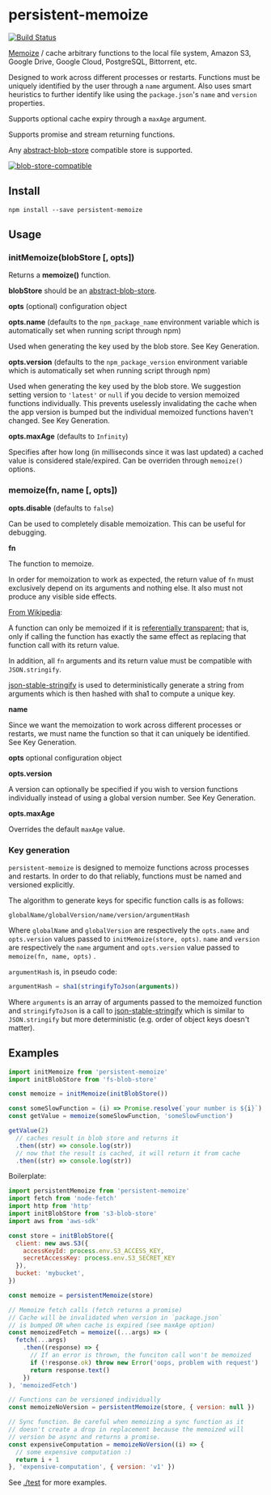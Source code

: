 # persistent-memoize

[![Build Status](https://travis-ci.org/blockai/persistent-memoize.svg?branch=master)](https://travis-ci.org/blockai/persistent-memoize)

[Memoize](https://en.wikipedia.org/wiki/Memoization) / cache arbitrary
functions to the local file system, Amazon S3, Google Drive, Google
Cloud, PostgreSQL, Bittorrent, etc.

Designed to work across different processes or restarts. Functions must
be uniquely identified by the user through a `name` argument. Also uses
smart heuristics to further identify like using the `package.json`'s
`name` and `version` properties.

Supports optional cache expiry through a `maxAge` argument.

Supports promise and stream returning functions.

Any
[abstract-blob-store](https://github.com/maxogden/abstract-blob-store)
compatible store is supported.

[![blob-store-compatible](https://raw.githubusercontent.com/maxogden/abstract-blob-store/master/badge.png)](https://github.com/maxogden/abstract-blob-store)

## Install

```
npm install --save persistent-memoize
```

## Usage

### initMemoize(blobStore [, opts])

Returns a **memoize()** function.

**blobStore** should be an [abstract-blob-store](https://github.com/maxogden/abstract-blob-store).

**opts** (optional) configuration object

**opts.name** (defaults to the `npm_package_name` environment variable
which is automatically set when running script through npm)

Used when generating the key used by the blob store. See Key Generation.

**opts.version** (defaults to the `npm_package_version` environment
variable which is automatically set when running script through npm)

Used when generating the key used by the blob store. We suggestion
setting version to `'latest'` or `null` if you decide to version
memoized functions individually. This prevents uselessly invalidating
the cache when the app version is bumped but the individual memoized
functions haven't changed. See Key Generation.

**opts.maxAge** (defaults to `Infinity`)

Specifies after how long (in milliseconds since it was last updated) a
cached value is considered stale/expired. Can be overriden through
`memoize()` options.

### memoize(fn, name [, opts])

**opts.disable** (defaults to `false`)

Can be used to completely disable memoization. This can be useful for
debugging.

**fn**

The function to memoize.

In order for memoization to work as expected, the return value of `fn`
must exclusively depend on its arguments and nothing else. It also must
not produce any visible side effects.

[From Wikipedia](https://en.wikipedia.org/wiki/Memoization):

A function can only be memoized if it is [referentially
transparent](https://en.wikipedia.org/wiki/Referential_transparency);
that is, only if calling the function has exactly the same effect as
replacing that function call with its return value.

In addition, all `fn` arguments and its return value must be compatible
with `JSON.stringify`.

[json-stable-stringify](https://github.com/substack/json-stable-stringify)
is used to deterministically generate a string from arguments which is
then hashed with sha1 to compute a unique key.

**name**

Since we want the memoization to work across different processes or
restarts, we must name the function so that it can uniquely be
identified. See Key Generation.

**opts** optional configuration object

**opts.version**

A version can optionally be specified if you wish to version functions
individually instead of using a global version number. See Key
Generation.

**opts.maxAge**

Overrides the default `maxAge` value.

### Key generation

`persistent-memoize` is designed to memoize functions across processes
and restarts. In order to do that reliably, functions must be named and
versioned explicitly.

The algorithm to generate keys for specific function calls is as follows:

```
globalName/globalVersion/name/version/argumentHash
```

Where `globalName` and `globalVersion` are respectively the `opts.name`
and `opts.version` values passed to `initMemoize(store, opts)`. `name` and
`version` are respectively the `name` argument and `opts.version` value
passed to `memoize(fn, name, opts)` .

`argumentHash` is, in pseudo code:

```javascript
argumentHash = sha1(stringifyToJson(arguments))
```

Where `arguments` is an array of arguments passed to the memoized
function and `stringifyToJson` is a call to
[json-stable-stringify](https://github.com/substack/json-stable-stringify)
which is similar to `JSON.stringify` but more deterministic (e.g. order
of object keys doesn't matter).

## Examples

```javascript
import initMemoize from 'persistent-memoize'
import initBlobStore from 'fs-blob-store'

const memoize = initMemoize(initBlobStore())

const someSlowFunction = (i) => Promise.resolve(`your number is ${i}`)
const getValue = memoize(someSlowFunction, 'someSlowFunction')

getValue(2)
  // caches result in blob store and returns it
  .then((str) => console.log(str))
  // now that the result is cached, it will return it from cache
  .then((str) => console.log(str))
```

Boilerplate:

```javascript
import persistentMemoize from 'persistent-memoize'
import fetch from 'node-fetch'
import http from 'http'
import initBlobStore from 's3-blob-store'
import aws from 'aws-sdk'

const store = initBlobStore({
  client: new aws.S3({
    accessKeyId: process.env.S3_ACCESS_KEY,
    secretAccessKey: process.env.S3_SECRET_KEY
  }),
  bucket: 'mybucket',
})

const memoize = persistentMemoize(store)

// Memoize fetch calls (fetch returns a promise)
// Cache will be invalidated when version in `package.json`
// is bumped OR when cache is expired (see maxAge option)
const memoizedFetch = memoize((...args) => (
  fetch(...args)
    .then((response) => {
      // If an error is thrown, the funciton call won't be memoized
      if (!response.ok) throw new Error('oops, problem with request')
      return response.text()
    })
), 'memoizedFetch')

// Functions can be versioned individually
const memoizeNoVersion = persistentMemoize(store, { version: null })

// Sync function. Be careful when memoizing a sync function as it
// doesn't create a drop in replacement because the memoized will
// version be async and returns a promise.
const expensiveComputation = memoizeNoVersion((i) => {
  // some expensive computation :)
  return i + 1
}, 'expensive-computation', { version: 'v1' })
```

See [./test](./test) for more examples.
